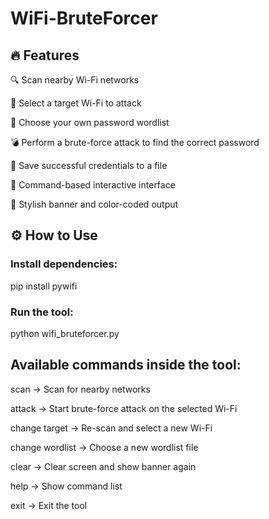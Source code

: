 # WiFi-BruteForcer

## 🔥 Features
🔍 Scan nearby Wi-Fi networks

🎯 Select a target Wi-Fi to attack

📝 Choose your own password wordlist

💣 Perform a brute-force attack to find the correct password

📄 Save successful credentials to a file

🧠 Command-based interactive interface

🎨 Stylish banner and color-coded output

## ⚙️ How to Use
### Install dependencies:
pip install pywifi


### Run the tool:
python wifi_bruteforcer.py


## Available commands inside the tool:

scan → Scan for nearby networks

attack → Start brute-force attack on the selected Wi-Fi

change target → Re-scan and select a new Wi-Fi

change wordlist → Choose a new wordlist file

clear → Clear screen and show banner again

help → Show command list

exit → Exit the tool
